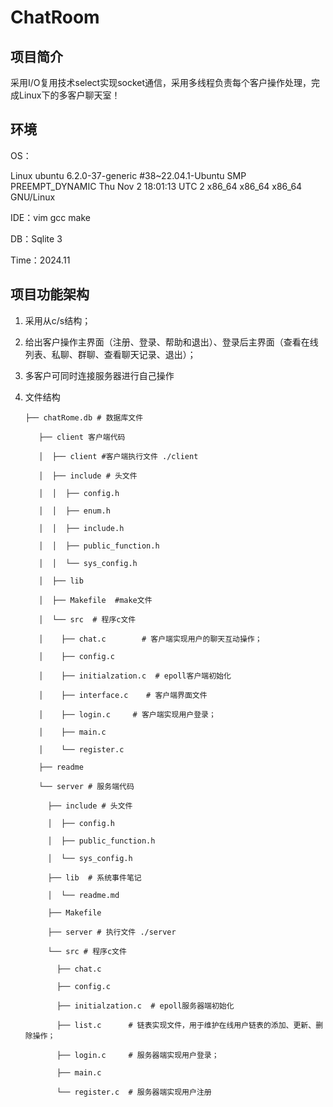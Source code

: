 # **ChatRoom**



## **项目简介**



采用I/O复用技术select实现socket通信，采用多线程负责每个客户操作处理，完成Linux下的多客户聊天室！



## **环境**

OS：

Linux ubuntu 6.2.0-37-generic #38~22.04.1-Ubuntu SMP PREEMPT_DYNAMIC Thu Nov  2 18:01:13 UTC 2 x86_64 x86_64 x86_64 GNU/Linux



IDE：vim gcc make



DB：Sqlite 3



Time：2024.11



## 项目功能架构



1. 采用从c/s结构；

2. 给出客户操作主界面（注册、登录、帮助和退出）、登录后主界面（查看在线列表、私聊、群聊、查看聊天记录、退出）；

3. 多客户可同时连接服务器进行自己操作

4. 文件结构

   ```shell
   ├── chatRome.db # 数据库文件
   
      ├── client 客户端代码
   
      │  ├── client #客户端执行文件 ./client
   
      │  ├── include # 头文件
   
      │  │  ├── config.h 
   
      │  │  ├── enum.h
   
      │  │  ├── include.h
   
      │  │  ├── public_function.h
   
      │  │  └── sys_config.h
   
      │  ├── lib
   
      │  ├── Makefile  #make文件
   
      │  └── src  # 程序c文件
   
      │    ├── chat.c        # 客户端实现用户的聊天互动操作；
   
      │    ├── config.c
   
      │    ├── initialzation.c  # epoll客户端初始化
   
      │    ├── interface.c    # 客户端界面文件
   
      │    ├── login.c     # 客户端实现用户登录；
   
      │    ├── main.c
   
      │    └── register.c
   
      ├── readme
   
      └── server # 服务端代码
   
        ├── include # 头文件
   
        │  ├── config.h
   
        │  ├── public_function.h 
   
        │  └── sys_config.h
   
        ├── lib  # 系统事件笔记
   
        │  └── readme.md
   
        ├── Makefile
   
        ├── server # 执行文件 ./server
   
        └── src # 程序c文件
   
          ├── chat.c
   
          ├── config.c
   
          ├── initialzation.c  # epoll服务器端初始化
   
          ├── list.c      # 链表实现文件，用于维护在线用户链表的添加、更新、删除操作；
   
          ├── login.c     # 服务器端实现用户登录；
   
          ├── main.c
   
          └── register.c  # 服务器端实现用户注册
   ```

   


